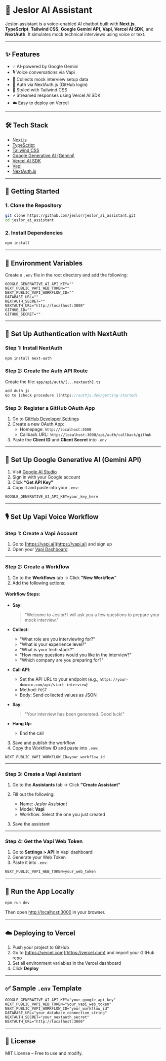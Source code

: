 # 🤖 Jeslor AI Assistant

Jeslor-assistant is a voice-enabled AI chatbot built with **Next.js**, **TypeScript**, **Tailwind CSS**, **Google Gemini API**, **Vapi**, **Vercel AI SDK**, and **NextAuth**. It simulates mock technical interviews using voice or text.

---

## ✨ Features

- 💡 AI-powered by Google Gemini
- 🎙️ Voice conversations via Vapi
- 🧠 Collects mock interview setup data
- 🔐 Auth via NextAuth.js (GitHub login)
- 🎨 Styled with Tailwind CSS
- ⚡ Streamed responses using Vercel AI SDK
- ☁️ Easy to deploy on Vercel

---

## 🛠️ Tech Stack

- [Next.js](https://nextjs.org/)
- [TypeScript](https://www.typescriptlang.org/)
- [Tailwind CSS](https://tailwindcss.com/)
- [Google Generative AI (Gemini)](https://ai.google.dev/)
- [Vercel AI SDK](https://vercel.com/docs/ai)
- [Vapi](https://vapi.ai/)
- [NextAuth.js](https://next-auth.js.org/)

---

## 🚀 Getting Started

### 1. Clone the Repository

```bash
git clone https://github.com/jeslor/jeslor_ai_assistant.git
cd jeslor_ai_assistant
```

### 2. Install Dependencies

```bash
npm install
```

---

## 📄 Environment Variables

Create a `.env` file in the root directory and add the following:

```env
GOOGLE_GENERATIVE_AI_API_KEY=""
NEXT_PUBLIC_VAPI_WEB_TOKEN=""
NEXT_PUBLIC_VAPI_WORKFLOW_ID=""
DATABASE_URL=""
NEXTAUTH_SECRET=""
NEXTAUTH_URL="http://localhost:3000"
GITHUB_ID=""
GITHUB_SECRET=""
```

---

## 🔐 Set Up Authentication with NextAuth

### Step 1: Install NextAuth

```bash
npm install next-auth
```

### Step 2: Create the Auth API Route

Create the file: `app/api/auth/[...nextauth].ts`

```ts
add Auth js
Go to [check procedure ](https://authjs.dev/getting-started)
```

### Step 3: Register a GitHub OAuth App

1. Go to [GitHub Developer Settings](https://github.com/settings/developers)
2. Create a new OAuth App:
   - Homepage: `http://localhost:3000`
   - Callback URL: `http://localhost:3000/api/auth/callback/github`
3. Paste the **Client ID** and **Client Secret** into `.env`

---

## 🧠 Set Up Google Generative AI (Gemini API)

1. Visit [Google AI Studio](https://makersuite.google.com/app/apikey)
2. Sign in with your Google account
3. Click **“Get API Key”**
4. Copy it and paste into your `.env`:

```env
GOOGLE_GENERATIVE_AI_API_KEY=your_key_here
```

---

## 🎙️ Set Up Vapi Voice Workflow

### Step 1: Create a Vapi Account

1. Go to [https://vapi.ai](https://vapi.ai) and sign up
2. Open your [Vapi Dashboard](https://app.vapi.ai/dashboard)

---

### Step 2: Create a Workflow

1. Go to the **Workflows** tab → Click **"New Workflow"**
2. Add the following actions:

#### Workflow Steps:

- **Say**:

  > "Welcome to Jeslor! I will ask you a few questions to prepare your mock interview."

- **Collect**:

  - "What role are you interviewing for?"
  - "What is your experience level?"
  - "What is your tech stack?"
  - "How many questions would you like in the interview?"
  - "Which company are you preparing for?"

- **Call API**:

  - Set the API URL to your endpoint (e.g., `https://your-domain.com/api/start-interview`)
  - Method: `POST`
  - Body: Send collected values as JSON

- **Say**:

  > "Your interview has been generated. Good luck!"

- **Hang Up**:
  - End the call

3. Save and publish the workflow
4. Copy the Workflow ID and paste into `.env`:

```env
NEXT_PUBLIC_VAPI_WORKFLOW_ID=your_workflow_id
```

---

### Step 3: Create a Vapi Assistant

1. Go to the **Assistants** tab → Click **"Create Assistant"**
2. Fill out the following:

   - Name: _Jeslor Assistant_
   - Model: **Vapi**
   - Workflow: Select the one you just created

3. Save the assistant

---

### Step 4: Get the Vapi Web Token

1. Go to **Settings > API** in Vapi dashboard
2. Generate your Web Token
3. Paste it into `.env`:

```env
NEXT_PUBLIC_VAPI_WEB_TOKEN=your_web_token
```

---

## 🧪 Run the App Locally

```bash
npm run dev
```

Then open [http://localhost:3000](http://localhost:3000) in your browser.

---

## ☁️ Deploying to Vercel

1. Push your project to GitHub
2. Go to [https://vercel.com](https://vercel.com) and import your GitHub repo
3. Set all environment variables in the Vercel dashboard
4. Click **Deploy**

---

## ✅ Sample `.env` Template

```env
GOOGLE_GENERATIVE_AI_API_KEY="your_google_api_key"
NEXT_PUBLIC_VAPI_WEB_TOKEN="your_vapi_web_token"
NEXT_PUBLIC_VAPI_WORKFLOW_ID="your_workflow_id"
DATABASE_URL="your_database_connection_string"
NEXTAUTH_SECRET="your_nextauth_secret"
NEXTAUTH_URL="http://localhost:3000"
```

---

## 📄 License

MIT License – Free to use and modify.
